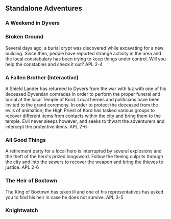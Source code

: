 ## Standalone Adventures

### A Weekend in Dyvers

### Broken Ground
Several days ago, a burial crypt was discovered while excavating for a new building. Since then, people have reported strange activity in the area and the local constabulary
has been trying to keep things under control. Will you help the constables and check it out?
APL 2-4

### A Fallen Brother (Interactive)
A Shield Lander has returned to Dyvers from the war with Iuz with one of his deceased Dyversian comrades in order to perform the proper funeral and burial at the local
Temple of Kord. Local heroes and politicians have been invited to the grand ceremony. In order to protect the deceased from the evils of animation, the High Priest of
Kord has tasked various groups to recover different items from contacts within the city and bring them to the temple. Evil never sleeps however, and seeks to thwart
the adventurers and intercept the protective items.
APL 2-6

### All Good Things
A retirement party for a local hero is interrupted by several explosions and the theft of the hero's prized longsword. Follow the fleeing culprits through
the city and into the sewers to recover the weapon and bring the thieves to justice.
APL 2-6

### The Heir of Boxtown
The King of Boxtown has taken ill and one of his representatives has asked you to find his heir in case he does not survive.
APL 3-5

### Knightwatch
